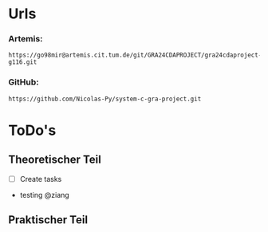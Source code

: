 # Urls
### Artemis:
```
https://go98mir@artemis.cit.tum.de/git/GRA24CDAPROJECT/gra24cdaproject-g116.git
```
### GitHub:
```
https://github.com/Nicolas-Py/system-c-gra-project.git
```

# ToDo's
## Theoretischer Teil
- [ ] Create tasks
- testing @ziang 

## Praktischer Teil